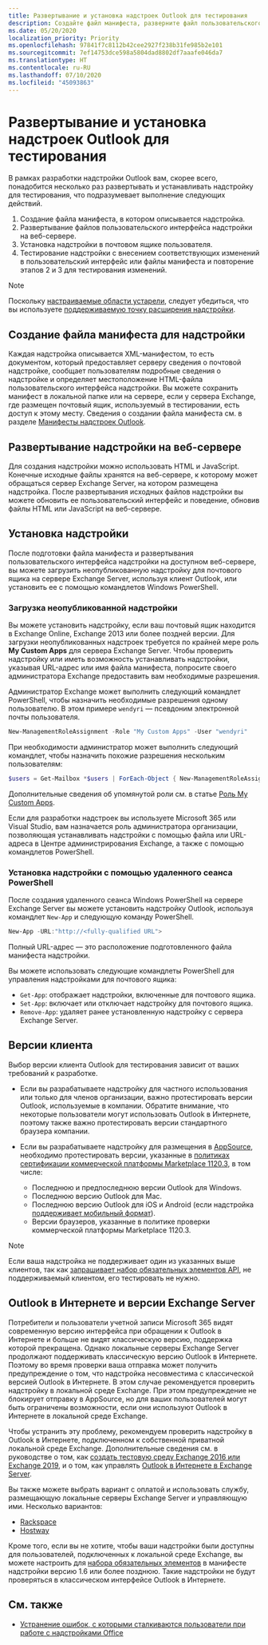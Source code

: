 ```yaml
---
title: Развертывание и установка надстроек Outlook для тестирования
description: Создайте файл манифеста, разверните файл пользовательского интерфейса надстройки на веб-сервере, установите надстройку в своем почтовом ящике, а затем протестируйте ее.
ms.date: 05/20/2020
localization_priority: Priority
ms.openlocfilehash: 97841f7c8112b42cee2927f238b31fe985b2e101
ms.sourcegitcommit: 7ef14753dce598a5804dad8802df7aaafe046da7
ms.translationtype: HT
ms.contentlocale: ru-RU
ms.lasthandoff: 07/10/2020
ms.locfileid: "45093863"
---
```

# <a name="deploy-and-install-outlook-add-ins-for-testing"></a>Развертывание и установка надстроек Outlook для тестирования

В рамках разработки надстройки Outlook вам, скорее всего, понадобится несколько раз развертывать и устанавливать надстройку для тестирования, что подразумевает выполнение следующих действий.

1. Создание файла манифеста, в котором описывается надстройка.
1. Развертывание файлов пользовательского интерфейса надстройки на веб-сервере.
1. Установка надстройки в почтовом ящике пользователя.
1. Тестирование надстройки с внесением соответствующих изменений в пользовательский интерфейс или файлы манифеста и повторение этапов 2 и 3 для тестирования изменений.

> [!NOTE]
> Поскольку [настраиваемые области устарели](https://developer.microsoft.com/outlook/blogs/make-your-add-ins-available-in-the-office-ribbon/), следует убедиться, что вы используете [поддерживаемую точку расширения надстройки](outlook-add-ins-overview.md#extension-points).

## <a name="create-a-manifest-file-for-the-add-in"></a>Создание файла манифеста для надстройки

Каждая надстройка описывается XML-манифестом, то есть документом, который предоставляет серверу сведения о почтовой надстройке, сообщает пользователям подробные сведения о надстройке и определяет местоположение HTML-файла пользовательского интерфейса надстройки. Вы можете сохранить манифест в локальной папке или на сервере, если у сервера Exchange, где размещен почтовый ящик, используемый в тестировании, есть доступ к этому месту. Сведения о создании файла манифеста см. в разделе [Манифесты надстроек Outlook](manifests.md).

## <a name="deploy-an-add-in-to-a-web-server"></a>Развертывание надстройки на веб-сервере

Для создания надстройки можно использовать HTML и JavaScript. Конечные исходные файлы хранятся на веб-сервере, к которому может обращаться сервер Exchange Server, на котором размещена надстройка. После развертывания исходных файлов надстройки вы можете обновить ее пользовательский интерфейс и поведение, обновив файлы HTML или JavaScript на веб-сервере.

## <a name="install-the-add-in"></a>Установка надстройки

После подготовки файла манифеста и развертывания пользовательского интерфейса надстройки на доступном веб-сервере, вы можете загрузить неопубликованную надстройку для почтового ящика на сервере Exchange Server, используя клиент Outlook, или установить ее с помощью командлетов Windows PowerShell.

### <a name="sideload-the-add-in"></a>Загрузка неопубликованной надстройки

Вы можете установить надстройку, если ваш почтовый ящик находится в Exchange Online, Exchange 2013 или более поздней версии. Для загрузки неопубликованных надстроек требуется по крайней мере роль **My Custom Apps** для сервера Exchange Server. Чтобы проверить надстройку или иметь возможность устанавливать надстройки, указывая URL-адрес или имя файла манифеста, попросите своего администратора Exchange предоставить вам необходимые разрешения.

Администратор Exchange может выполнить следующий командлет PowerShell, чтобы назначить необходимые разрешения одному пользователю. В этом примере `wendyri` — псевдоним электронной почты пользователя.

```powershell
New-ManagementRoleAssignment -Role "My Custom Apps" -User "wendyri"
```

При необходимости администратор может выполнить следующий командлет, чтобы назначить похожие разрешения нескольким пользователям:

```powershell
$users = Get-Mailbox *$users | ForEach-Object { New-ManagementRoleAssignment -Role "My Custom Apps" -User $_.Alias}
```

Дополнительные сведения об упомянутой роли см. в статье [Роль My Custom Apps](/exchange/my-custom-apps-role-exchange-2013-help).

Если для разработки надстроек вы используете Microsoft 365 или Visual Studio, вам назначается роль администратора организации, позволяющая устанавливать надстройки с помощью файла или URL-адреса в Центре администрирования Exchange, а также с помощью командлетов PowerShell.

### <a name="install-an-add-in-by-using-remote-powershell"></a>Установка надстройки с помощью удаленного сеанса PowerShell

После создания удаленного сеанса Windows PowerShell на сервере Exchange Server вы можете установить надстройку Outlook, используя командлет `New-App` и следующую команду PowerShell.

```powershell
New-App -URL:"http://<fully-qualified URL">
```

Полный URL-адрес — это расположение подготовленного файла манифеста надстройки.

Вы можете использовать следующие командлеты PowerShell для управления надстройками для почтового ящика:

- `Get-App`: отображает надстройки, включенные для почтового ящика.
- `Set-App`: включает или отключает надстройку для почтового ящика.
- `Remove-App`: удаляет ранее установленную надстройку с сервера Exchange Server.

## <a name="client-versions"></a>Версии клиента

Выбор версии клиента Outlook для тестирования зависит от ваших требований к разработке.

- Если вы разрабатываете надстройку для частного использования или только для членов организации, важно протестировать версии Outlook, используемые в компании. Обратите внимание, что некоторые пользователи могут использовать Outlook в Интернете, поэтому также важно протестировать версии стандартного браузера компании.

- Если вы разрабатываете надстройку для размещения в [AppSource](https://appsource.microsoft.com), необходимо протестировать версии, указанные в [политиках сертификации коммерческой платформы Marketplace 1120.3](/legal/marketplace/certification-policies#11203-functionality), в том числе:
  - Последнюю и предпоследнюю версии Outlook для Windows.
  - Последнюю версию Outlook для Mac.
  - Последнюю версию Outlook для iOS и Android (если надстройка [поддерживает мобильный формат](add-mobile-support.md)).
  - Версии браузеров, указанные в политике проверки коммерческой платформы Marketplace 1120.3.

> [!NOTE]
> Если ваша надстройка не поддерживает один из указанных выше клиентов, так как [запрашивает набор обязательных элементов API](apis.md), не поддерживаемый клиентом, его тестировать не нужно.

## <a name="outlook-on-the-web-and-exchange-server-versions"></a>Outlook в Интернете и версии Exchange Server

Потребители и пользователи учетной записи Microsoft 365 видят современную версию интерфейса при обращении к Outlook в Интернете и больше не видят классическую версию, поддержка которой прекращена. Однако локальные серверы Exchange Server продолжают поддерживать классическую версию Outlook в Интернете. Поэтому во время проверки ваша отправка может получить предупреждение о том, что надстройка несовместима с классической версией Outlook в Интернете. В этом случае рекомендуется проверить надстройку в локальной среде Exchange. При этом предупреждение не блокирует отправку в AppSource, но для ваших пользователей могут быть ограничены возможности, если они используют Outlook в Интернете в локальной среде Exchange.

Чтобы устранить эту проблему, рекомендуем проверить надстройку в Outlook в Интернете, подключенном к собственной приватной локальной среде Exchange. Дополнительные сведения см. в руководстве о том, как [создать тестовую среду Exchange 2016 или Exchange 2019](/Exchange/plan-and-deploy/plan-and-deploy?view=exchserver-2019#establish-an-exchange-2016-or-exchange-2019-test-environment), и о том, как управлять [Outlook в Интернете в Exchange Server](/exchange/clients/outlook-on-the-web/outlook-on-the-web?view=exchserver-2019).

Вы также можете выбрать вариант с оплатой и использовать службу, размещающую локальные серверы Exchange Server и управляющую ими. Несколько вариантов:

- [Rackspace](https://www.rackspace.com/email-hosting/exchange-server)
- [Hostway](https://hostway.com/products-services-2/hosted-microsoft-exchange/)

Кроме того, если вы не хотите, чтобы ваши надстройки были доступны для пользователей, подключенных к локальной среде Exchange, вы можете настроить для [набора обязательных элементов](../reference/requirement-sets/outlook-api-requirement-sets.md#exchange-server-support) в манифесте надстройки версию 1.6 или более позднюю. Такие надстройки не будут проверяться в классическом интерфейсе Outlook в Интернете.

## <a name="see-also"></a>См. также

- [Устранение ошибок, с которыми сталкиваются пользователи при работе с надстройками Office](../testing/testing-and-troubleshooting.md)
